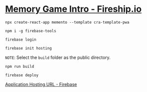 # [Memory Game Intro - Fireship.io](https://fireship.io/courses/react/2-intro/)

```shell
npx create-react-app memento --template cra-template-pwa
```

```shell
npm i -g firebase-tools
```

```shell
firebase login
```

```shell
firebase init hosting
```

`NOTE`: Select the `build` folder as the public directory.

```shell
npm run build
```

```shell
firebase deploy
```

[Application Hosting URL - Firebase](https://memento-34c4f.web.app)
